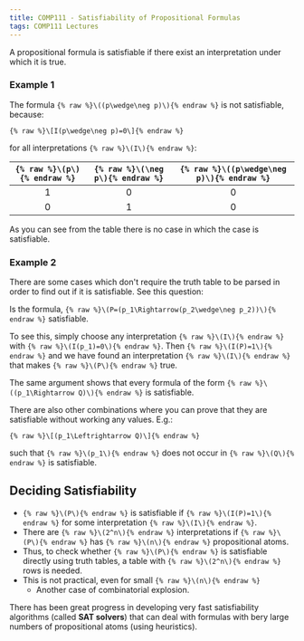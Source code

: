 ```yaml
---
title: COMP111 - Satisfiability of Propositional Formulas
tags: COMP111 Lectures
---
```

A propositional formula is satisfiable if there exist an interpretation under which it is true.

### Example 1
The formula `{% raw %}\((p\wedge\neg p)\){% endraw %}` is not satisfiable, because:

`{% raw %}\[I(p\wedge\neg p)=0\]{% endraw %}`

for all interpretations `{% raw %}\(I\){% endraw %}`:

| `{% raw %}\(p\){% endraw %}` | `{% raw %}\(\neg p\){% endraw %}` | `{% raw %}\((p\wedge\neg p)\){% endraw %}` |
| :-: | :-: | :-: |
| 1 | 0 | 0 |
| 0 | 1 | 0 |

As you can see from the table there is no case in which the case is satisfiable. 

### Example 2
There are some cases which don't require the truth table to be parsed in order to find out if it is satisfiable. See this question:

Is the formula, `{% raw %}\(P=(p_1\Rightarrow(p_2\wedge\neg p_2))\){% endraw %}` satisfiable.

To see this, simply choose any interpretation `{% raw %}\(I\){% endraw %}` with `{% raw %}\(I(p_1)=0\){% endraw %}`. Then `{% raw %}\(I(P)=1\){% endraw %}` and we have found an interpretation `{% raw %}\(I\){% endraw %}` that makes `{% raw %}\(P\){% endraw %}` true.

The same argument shows that every formula of the form `{% raw %}\((p_1\Rightarrow Q)\){% endraw %}` is satisfiable.

There are also other combinations where you can prove that they are satisfiable without working any values. E.g.:

`{% raw %}\[(p_1\Leftrightarrow Q)\]{% endraw %}`

such that `{% raw %}\(p_1\){% endraw %}` does not occur in `{% raw %}\(Q\){% endraw %}` is satisfiable.

## Deciding Satisfiability 
* `{% raw %}\(P\){% endraw %}` is satisfiable if `{% raw %}\(I(P)=1\){% endraw %}` for some interpretation `{% raw %}\(I\){% endraw %}`.
* There are `{% raw %}\(2^n\){% endraw %}` interpretations if `{% raw %}\(P\){% endraw %}` has `{% raw %}\(n\){% endraw %}` propositional atoms.
* Thus, to check whether `{% raw %}\(P\){% endraw %}` is satisfiable directly using truth tables, a table with `{% raw %}\(2^n\){% endraw %}` rows is needed.
* This is not practical, even for small `{% raw %}\(n\){% endraw %}`
	* Another case of combinatorial explosion.

There has been great progress in developing very fast satisfiability algorithms (called **SAT solvers**) that can deal with formulas with bery large numbers of propositional atoms (using heuristics).
